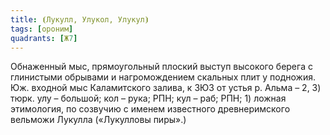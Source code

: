 ```yaml
---
title: ⦗Лукулл, Улукол, Улукул⦘
tags: [ороним]
quadrants: [Ж7]
---
```


Обнаженный мыс, прямоугольный плоский выступ высокого берега с глинистыми
обрывами и нагромождением скальных плит у подножия. Юж. входной мыс Каламитского
залива, к ЗЮЗ от устья р. Альма – 2, 3) тюрк. улу – большой; кол – рука; РПН;
кул – раб; РПН; 1) ложная этимология, по созвучию с именем известного
древнеримского вельможи Лукулла («Лукулловы пиры».)
